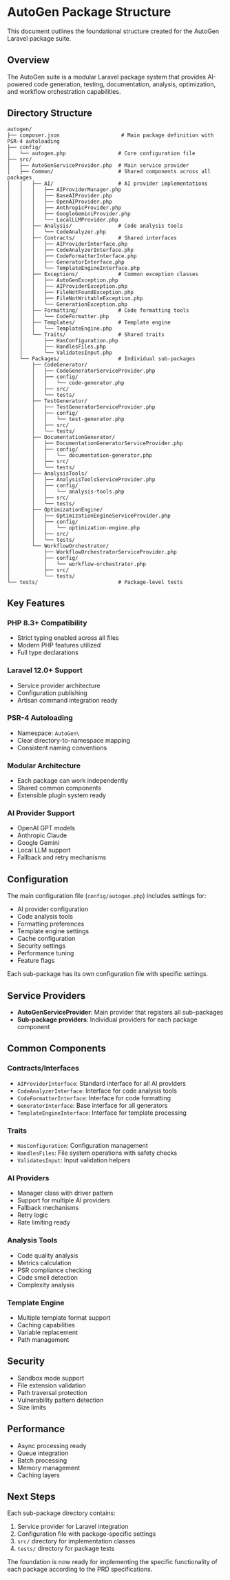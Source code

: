# AutoGen Package Structure

This document outlines the foundational structure created for the AutoGen Laravel package suite.

## Overview

The AutoGen suite is a modular Laravel package system that provides AI-powered code generation, testing, documentation, analysis, optimization, and workflow orchestration capabilities.

## Directory Structure

```
autogen/
├── composer.json                    # Main package definition with PSR-4 autoloading
├── config/
│   └── autogen.php                 # Core configuration file
├── src/
│   ├── AutoGenServiceProvider.php  # Main service provider
│   ├── Common/                     # Shared components across all packages
│   │   ├── AI/                     # AI provider implementations
│   │   │   ├── AIProviderManager.php
│   │   │   ├── BaseAIProvider.php
│   │   │   ├── OpenAIProvider.php
│   │   │   ├── AnthropicProvider.php
│   │   │   ├── GoogleGeminiProvider.php
│   │   │   └── LocalLLMProvider.php
│   │   ├── Analysis/               # Code analysis tools
│   │   │   └── CodeAnalyzer.php
│   │   ├── Contracts/              # Shared interfaces
│   │   │   ├── AIProviderInterface.php
│   │   │   ├── CodeAnalyzerInterface.php
│   │   │   ├── CodeFormatterInterface.php
│   │   │   ├── GeneratorInterface.php
│   │   │   └── TemplateEngineInterface.php
│   │   ├── Exceptions/             # Common exception classes
│   │   │   ├── AutoGenException.php
│   │   │   ├── AIProviderException.php
│   │   │   ├── FileNotFoundException.php
│   │   │   ├── FileNotWritableException.php
│   │   │   └── GenerationException.php
│   │   ├── Formatting/             # Code formatting tools
│   │   │   └── CodeFormatter.php
│   │   ├── Templates/              # Template engine
│   │   │   └── TemplateEngine.php
│   │   └── Traits/                 # Shared traits
│   │       ├── HasConfiguration.php
│   │       ├── HandlesFiles.php
│   │       └── ValidatesInput.php
│   └── Packages/                   # Individual sub-packages
│       ├── CodeGenerator/
│       │   ├── CodeGeneratorServiceProvider.php
│       │   ├── config/
│       │   │   └── code-generator.php
│       │   ├── src/
│       │   └── tests/
│       ├── TestGenerator/
│       │   ├── TestGeneratorServiceProvider.php
│       │   ├── config/
│       │   │   └── test-generator.php
│       │   ├── src/
│       │   └── tests/
│       ├── DocumentationGenerator/
│       │   ├── DocumentationGeneratorServiceProvider.php
│       │   ├── config/
│       │   │   └── documentation-generator.php
│       │   ├── src/
│       │   └── tests/
│       ├── AnalysisTools/
│       │   ├── AnalysisToolsServiceProvider.php
│       │   ├── config/
│       │   │   └── analysis-tools.php
│       │   ├── src/
│       │   └── tests/
│       ├── OptimizationEngine/
│       │   ├── OptimizationEngineServiceProvider.php
│       │   ├── config/
│       │   │   └── optimization-engine.php
│       │   ├── src/
│       │   └── tests/
│       └── WorkflowOrchestrator/
│           ├── WorkflowOrchestratorServiceProvider.php
│           ├── config/
│           │   └── workflow-orchestrator.php
│           ├── src/
│           └── tests/
└── tests/                          # Package-level tests
```

## Key Features

### PHP 8.3+ Compatibility
- Strict typing enabled across all files
- Modern PHP features utilized
- Full type declarations

### Laravel 12.0+ Support
- Service provider architecture
- Configuration publishing
- Artisan command integration ready

### PSR-4 Autoloading
- Namespace: `AutoGen\`
- Clear directory-to-namespace mapping
- Consistent naming conventions

### Modular Architecture
- Each package can work independently
- Shared common components
- Extensible plugin system ready

### AI Provider Support
- OpenAI GPT models
- Anthropic Claude
- Google Gemini
- Local LLM support
- Fallback and retry mechanisms

## Configuration

The main configuration file (`config/autogen.php`) includes settings for:
- AI provider configuration
- Code analysis tools
- Formatting preferences
- Template engine settings
- Cache configuration
- Security settings
- Performance tuning
- Feature flags

Each sub-package has its own configuration file with specific settings.

## Service Providers

- **AutoGenServiceProvider**: Main provider that registers all sub-packages
- **Sub-package providers**: Individual providers for each package component

## Common Components

### Contracts/Interfaces
- `AIProviderInterface`: Standard interface for all AI providers
- `CodeAnalyzerInterface`: Interface for code analysis tools
- `CodeFormatterInterface`: Interface for code formatting
- `GeneratorInterface`: Base interface for all generators
- `TemplateEngineInterface`: Interface for template processing

### Traits
- `HasConfiguration`: Configuration management
- `HandlesFiles`: File system operations with safety checks
- `ValidatesInput`: Input validation helpers

### AI Providers
- Manager class with driver pattern
- Support for multiple AI providers
- Fallback mechanisms
- Retry logic
- Rate limiting ready

### Analysis Tools
- Code quality analysis
- Metrics calculation
- PSR compliance checking
- Code smell detection
- Complexity analysis

### Template Engine
- Multiple template format support
- Caching capabilities
- Variable replacement
- Path management

## Security

- Sandbox mode support
- File extension validation
- Path traversal protection
- Vulnerability pattern detection
- Size limits

## Performance

- Async processing ready
- Queue integration
- Batch processing
- Memory management
- Caching layers

## Next Steps

Each sub-package directory contains:
1. Service provider for Laravel integration
2. Configuration file with package-specific settings
3. `src/` directory for implementation classes
4. `tests/` directory for package tests

The foundation is now ready for implementing the specific functionality of each package according to the PRD specifications.